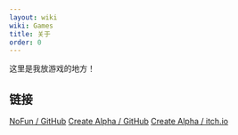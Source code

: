 ```yaml
---
layout: wiki
wiki: Games
title: 关于
order: 0
---
```


这里是我放游戏的地方！

## 链接

[NoFun / GitHub](https://github.com/nofuncoding)
[Create Alpha / GitHub](https://github.com/create-alpha)
[Create Alpha / itch.io](https://create-alpha.itch.io/)